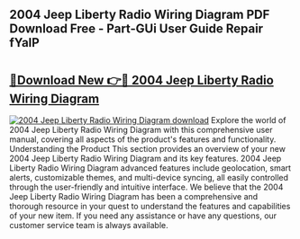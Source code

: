 ## 2004 Jeep Liberty Radio Wiring Diagram PDF Download Free - Part-GUi User Guide Repair fYalP

# <h2><a href="http://dfkg0jl.blite.top/?on=2004+Jeep+Liberty+Radio+Wiring+Diagram">🔗Download New 👉🔴 2004 Jeep Liberty Radio Wiring Diagram</a></h2>

[![2004 Jeep Liberty Radio Wiring Diagram download](https://i.imgur.com/lujVjoI.png)](http://dfkg0jl.blite.top/?on=2004+Jeep+Liberty+Radio+Wiring+Diagram)
Explore the world of 2004 Jeep Liberty Radio Wiring Diagram with this comprehensive user manual, covering all aspects of the product's features and functionality. Understanding the Product This section provides an overview of your new 2004 Jeep Liberty Radio Wiring Diagram and its key features. 2004 Jeep Liberty Radio Wiring Diagram advanced features include geolocation, smart alerts, customizable themes, and multi-device syncing, all easily controlled through the user-friendly and intuitive interface. We believe that the 2004 Jeep Liberty Radio Wiring Diagram has been a comprehensive and thorough resource in your quest to understand the features and capabilities of your new item. If you need any assistance or have any questions, our customer service team is always available.
